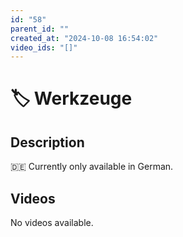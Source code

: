 ```yaml
---
id: "58"
parent_id: ""
created_at: "2024-10-08 16:54:02"
video_ids: "[]"
---
```


# 🏷️ Werkzeuge

## Description

🇩🇪 Currently only available in German.

## Videos

No videos available.

